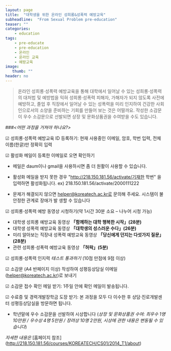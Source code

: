 ```yaml
---
layout: page
title:  "대학생을 위한 온라인 성희롱&성폭력 예방교육"
subheadline:  "From Sexual Problem pre-education"
teaser: ""
categories:
    - education
tags:
    - pre-educate
    - pre-education
    - 온라인
    - 온라인 교육
    - 예방교육
image:
   thumb: ""
header: no
---
```


> 온라인 성희롱·성폭력 예방교육을 통해 대학에서 일어날 수 있는 성희롱·성폭력의 대처법 및 예방법을 익혀 성희롱·성폭력 피해자, 가해자가 되지 않도록 사전에 예방하고, 졸업 후 직장에서 일어날 수 있는 성폭력을 미리 인지하여 건강한 사회인으로서의 소양을 준비하는 기회를 만들어 보는 것은 어떨까요. 작성한 소감문이 우수 소감문으로 선발되면 상장 및 문화상품권을 수여받을 수도 있습니다.
 
 
###*<어떤 과정을 거쳐야 하나요?>*

☑ 성희롱·성폭력 예방교육 ID 등록하기: 현재 사용중인 이메일, 암호, 학번 입력, 전체 이름(한글)만 정확히 입력
   
☑ 활성화 메일이 등록한 이메일로 오면 확인하기

   - 메일은 daum이나 gmail을 사용하시면 좀 더 원활이 사용할 수 있습니다.
   
   - 활성화 메일을 받지 못한 경우 "http://218.150.181.56/activate/기재한 학번" 을 입력하면 활성화됩니다.
     ex) 218.150.181.56/activate/2000111222

   - 문제가 해결되지 않으면 helper@koreatech.ac.kr로 문의해 주세요. 시스템이 불안정한 관계로 장애가 발
     생할 수 있습니다

☑ 성희롱·성폭력 예방 동영상 시청하기(약 1시간 30분 소요 – 나누어 시청 가능)

   - 대학생 성희롱 예방교육 동영상 **「함께하는 대학 행복한 시작」(28분)**   
   - 대학생 성폭력 예방교육 동영상 **「대학생의 성스러운 수다」(26분)**    
   - 미리 알아보는 직장내 성폭력 예방교육 동영상 **「당신에게 던지는 다섯가지 질문」(28분)**       
   - 관련 성희롱·성폭력 예방교육 동영상 **「허락」(5분)**
   

☑ 성희롱·성폭력 인지력 *테스트 통과하기*  (10점 만점에 9점 이상)

☑ 소감문 (A4 반페이지 이상) 작성하여 성평등상담실 이메일  (helper@koreatech.ac.kr)로 보내기

☑ 소감문 접수 확인 메일 받기: 1주일 안에 확인 메일이 발송됩니다.

☑ 수료증 및 경력개발장학금 도장 받기: 본 과정을 모두 다 이수한 후 상담·진로개발센터 성평등상담실을 방문하면 됩니다.

* 학년말에 우수 소감문을 선발하여 시상합니다  (*상장 및 문화상품권 수여: 최우수 1명 10만원 / 우수상 4명 5만원 / 장려상 10명 2만원, 시상에 관한 내용은 변동될 수 있습니다*)

*자세한 내용은* 
  [홈페이지 참조] (<http://218.150.181.56/courses/KOREATECH/CS01/2014_T1/about>)
 



